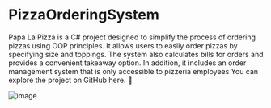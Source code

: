 # PizzaOrderingSystem

Papa La Pizza is a C# project designed to simplify the process of ordering pizzas using OOP principles. It allows users to easily order pizzas by specifying size and toppings. The system also calculates bills for orders and provides a convenient takeaway option.
In addition, it includes an order management system that is only accessible to pizzeria employees
You can explore the project on GitHub here. 🍕

![image](https://github.com/matancohen1205/OOP_Final_project/assets/91828995/80903dcf-6366-4db2-aab4-e41c461068be)


